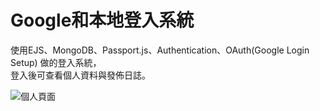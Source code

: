 # Google和本地登入系統
使用EJS、MongoDB、Passport.js、Authentication、OAuth(Google Login Setup) 做的登入系統，   
登入後可查看個人資料與發佈日誌。

![個人頁面](https://github.com/EllyLu/GoogleLoginSystem/assets/81409573/a3f26d26-ea55-482a-aeae-c2ede31b97f6)
